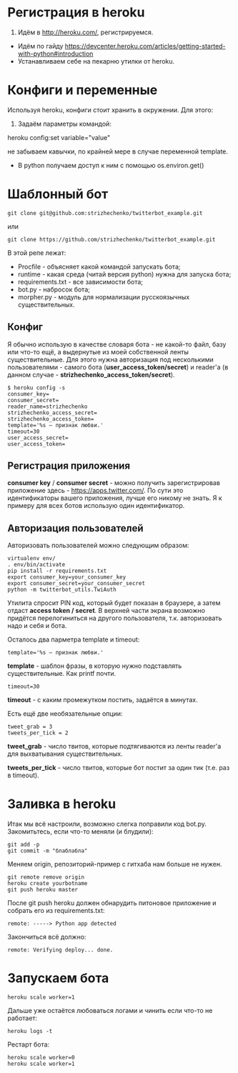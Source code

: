 # Регистрация в heroku

1. Идём в http://heroku.com/, регистрируемся.
- Идём по гайду https://devcenter.heroku.com/articles/getting-started-with-python#introduction
- Устанавливаем себе на пекарню утилки от heroku.

# Конфиги и переменные

Используя heroku, конфиги стоит хранить в окружении. Для этого:

1. Задаём параметры командой:

 heroku config:set variable="value"

 не забываем кавычки, по крайней мере в случае переменной template.
- В python получаем доступ к ним с помощью os.environ.get()

# Шаблонный бот

    git clone git@github.com:strizhechenko/twitterbot_example.git

или

    git clone https://github.com/strizhechenko/twitterbot_example.git

В этой репе лежат:

- Procfile - объясняет какой командой запускать бота;
- runtime - какая среда (читай версия python) нужна для запуска бота;
- requirements.txt - все зависимости бота;
- bot.py - набросок бота;
- morpher.py - модуль для нормализации русскоязычных существительных.

## Конфиг

Я обычно использую в качестве словаря бота - не какой-то файл, базу или что-то ещё, а выдернутые из моей собственной ленты существительные. Для этого нужна авторизация под несколькими пользователями - самого бота (**user\_access\_token/secret**) и reader'а (в данном случае - **strizhechenko\_access\_token/secret**).

    $ heroku config -s
    consumer_key=
    consumer_secret=
    reader_name=strizhechenko
    strizhechenko_access_secret=
    strizhechenko_access_token=
    template='%s – признак любви.'
    timeout=30
    user_access_secret=
    user_access_token=

## Регистрация приложения

**consumer key** / **consumer secret** - можно получить зарегистрировав приложение здесь - https://apps.twitter.com/. По сути это идентификаторы вашего приложения, лучше его никому не знать. Я к примеру для всех ботов использую один идентификатор.

## Авторизация пользователей
Авторизовать пользователей можно следующим образом:

    virtualenv env/
    . env/bin/activate
    pip install -r requirements.txt 
    export consumer_key=your_consumer_key
    export consumer_secret=your_consumer_secret
    python -m twitterbot_utils.TwiAuth

Утилита спросит PIN код, который будет показан в браузере, а затем отдаст **access token / secret**. В верхней части экрана возможно придётся перелогиниться на другого пользователя, т.к. авторизовать надо и себя и бота.

Осталось два парметра  template и timeout:

    template='%s – признак любви.'

**template** - шаблон фразы, в которую нужно подставлять существительные. Как printf почти.

    timeout=30

**timeout** - с каким промежутком постить, задаётся в минутах.

Есть ещё две необязательные опции:

    tweet_grab = 3
    tweets_per_tick = 2

**tweet\_grab** - число твитов, которые подтягиваются из ленты reader'а для выхватывания существительных.

**tweets\_per\_tick** - число твитов, которые бот постит за один тик (т.е. раз в timeout).

# Заливка в heroku

Итак мы всё настроили, возможно слегка поправили код bot.py. Закомитьтесь, если что-то меняли (и блудили):

    git add -p
    git commit -m "блаблабла"

Меняем origin, репозиторий-пример с гитхаба нам больше не нужен.

    git remote remove origin
    heroku create yourbotname
    git push heroku master

После git push heroku должен обнарудить питоновое приложение и собрать его из requirements.txt:

    remote: -----> Python app detected

Закончиться всё должно:

    remote: Verifying deploy... done.

# Запускаем бота

    heroku scale worker=1

Дальше уже остаётся любоваться логами и чинить если что-то не работает:

    heroku logs -t

Рестарт бота:

    heroku scale worker=0
    heroku scale worker=1
